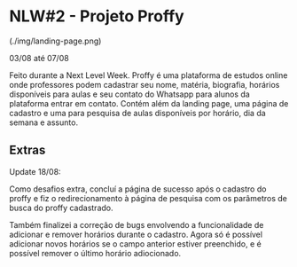 # NLW#2 - Projeto Proffy 

(./img/landing-page.png)

03/08 até 07/08

Feito durante a Next Level Week. Proffy é uma plataforma de estudos online onde professores podem cadastrar seu nome, matéria, biografia, horários disponíveis para aulas e seu contato do Whatsapp para alunos da plataforma entrar em contato.
Contém além  da landing page, uma página de cadastro e uma para pesquisa de aulas disponíveis por horário, dia da semana e assunto.

## Extras

Update 18/08:

Como desafios extra, concluí a página de sucesso após o cadastro do proffy e  fiz o redirecionamento à página de pesquisa com os parâmetros de busca do proffy cadastrado.

Também finalizei a correção de bugs envolvendo a funcionalidade de adicionar e remover horários durante o cadastro. Agora só é possível adicionar novos horários se o campo anterior estiver preenchido, e é possível remover o último horário adiocionado.